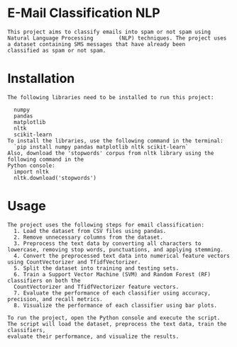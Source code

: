 # E-Mail Classification NLP
    This project aims to classify emails into spam or not spam using Natural Language Processing        (NLP) techniques. The project uses a dataset containing SMS messages that have already been         classified as spam or not spam.

# Installation
    The following libraries need to be installed to run this project:

      numpy
      pandas
      matplotlib
      nltk
      scikit-learn
    To install the libraries, use the following command in the terminal:
      `pip install numpy pandas matplotlib nltk scikit-learn`
    Also, download the 'stopwords' corpus from nltk library using the following command in the 
    Python console:
      import nltk
      nltk.download('stopwords')

# Usage
    The project uses the following steps for email classification:
      1. Load the dataset from CSV files using pandas.
      2. Remove unnecessary columns from the dataset.
      3. Preprocess the text data by converting all characters to lowercase, removing stop words, punctuations, and applying stemming.
      4. Convert the preprocessed text data into numerical feature vectors using CountVectorizer and TfidfVectorizer.
      5. Split the dataset into training and testing sets.
      6. Train a Support Vector Machine (SVM) and Random Forest (RF) classifiers on both the 
      CountVectorizer and TfidfVectorizer feature vectors.
      7. Evaluate the performance of each classifier using accuracy, precision, and recall metrics.
      8. Visualize the performance of each classifier using bar plots.
      
    To run the project, open the Python console and execute the script. The script will load the dataset, preprocess the text data, train the classifiers, 
    evaluate their performance, and visualize the results.
